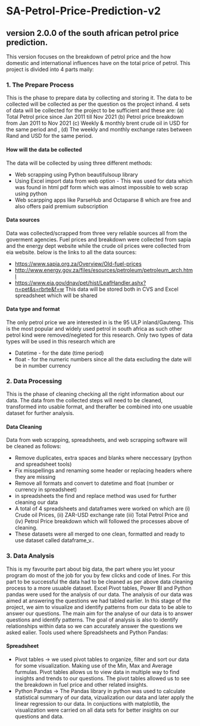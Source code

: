 # SA-Petrol-Price-Prediction-v2
## version 2.0.0 of the south african petrol price prediction.

This version focuses on the breakdown of petrol price and the how domestic and international influences have on the total price of petrol.
This project is divided into 4 parts maily:
### 1. The Prepare Process 
This is the phase to prepare data by collecting and storing it. The data to be collected will be collected as per the question os the project inhand. 4 sets of data will be collected for the project to be sufficient and these are: (a) Total Petrol price since Jan 2011 till Nov 2021 (b) Petrol price breakdown from Jan 2011 to Nov 2021 (c) Weekly  & monthly brent crude oil in USD for the same period and , (d) The weekly and monthly exchange rates between Rand and USD for the same period.
#### How will the data be collected
The data will be collected by using three different methods:
* Web scrapping using Python beautifulsoup library 
* Using Excel import data from web option - This was used for data which was found in html pdf form which was almost impossible to web scrap using python
* Web scarpping apps like ParseHub and Octaparse 8 which are free and also offers paid premium subscription 

#### Data sources
Data was collected/scrapped from three very reliable sources all from the goverment agencies. Fuel prices and breakdown were collected from sapia and the energy dept website while the crude oil prices were collected from eia website. below is the links to all the data sources:
* https://www.sapia.org.za/Overview/Old-fuel-prices
* http://www.energy.gov.za/files/esources/petroleum/petroleum_arch.html
* https://www.eia.gov/dnav/pet/hist/LeafHandler.ashx?n=pet&s=rbrte&f=w
This data will be stored both in CVS and Excel spreadsheet which will be shared 

#### Data type and format
The only petrol price we are interested in is the 95 ULP inland/Gauteng. This is the most popular and widely used petrol in south africa as such other petrol kind were removed/negleted for this research. Only two types of data types will be used in this research which are 
* Datetime - for the date (time period)
*  float - for the numeric numbers since all the data excluding the date will be in number currency 

### 2. Data Processing
This is the phase of cleaning checking all the right information about our data. The data from the collected steps will need to be cleaned, transformed into usable format, and therafter be combined into one usuable dataset for further analysis.

#### Data Cleaning
Data from web scrapping, spreadsheets, and web scrapping software will be cleaned as follows:
* Remove duplicates, extra spaces and blanks where neccessary (python and spreadsheet tools)
* Fix misspellings and renaming some header or replacing headers where they are missing 
* Remove all formats and convert to datetime and float (number or currency in spreadsheet)
* in spreadsheets the find and replace method was used for further cleaning our data 
* A total of 4 spreadsheets and dataframes were worked on which are (i) Crude oil Prices, (ii) ZAR-USD exchange rate (iii) Total Petrol Price and (iv) Petrol Price breakdown which will followed the processes above of cleaning.
* These datasets were all merged to one clean, formatted and ready to use dataset called dataframe_v..


### 3. Data Analysis 
This is my favourite part about big data, the part where you let yoour program do most of the job for you by few clicks and code of lines. For this part to be successful the data had to be cleaned as per above data cleaning process to a more usuable dataset. Excel Pivot tables, Power BI and Python pandas were used for the analysis of our data. The analysis of our data was aimed at answering the questions we had tabled earlier. In this stage of the project, we aim to visualize and identify patterns from our data to be able to answer our questions. The main aim for the analyse of our data is to answer questions and identify patterns. The goal of analysis is also to identify relationships within data so we can accurately answer the questions we asked ealier. Tools used where Spreadsheets and Python Pandas:
#### Spreadsheet
* Pivot tables -> we used pivot tables to organize, filter and sort our data for some visualization. Making use of the Min, Max and Average furmulas. Pivot tables allows us to view data in multiple way to find insights and trends to our questions. The pivot tables allowed us to see the breakdown in fuel price and other related insights.
* Python Pandas -> The Pandas library in python was used to calculate statistical summary of our data, vizualization our data and later apply the linear regression to our data. In conjuctions with matplotlib, the visualization were carried on all data sets for better insights on our questions and data. 
